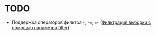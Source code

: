 # TODO

- Поддержка операторов фильтра `~`, `~=`, `=~` ([Фильтрация выборки с помощью параметра filter](https://online.moysklad.ru/api/remap/1.1/doc/#header-фильтрация-выборки-с-помощью-параметра-filter))
